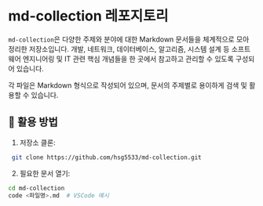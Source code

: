 # md-collection 레포지토리

`md-collection`은 다양한 주제와 분야에 대한 Markdown 문서들을 체계적으로 모아 정리한 저장소입니다. 개발, 네트워크, 데이터베이스, 알고리즘, 시스템 설계 등 소프트웨어 엔지니어링 및 IT 관련 핵심 개념들을 한 곳에서 참고하고 관리할 수 있도록 구성되어 있습니다.

각 파일은 Markdown 형식으로 작성되어 있으며, 문서의 주제별로 용이하게 검색 및 활용할 수 있습니다.

## 🚀 활용 방법

1. 저장소 클론:

```bash
 git clone https://github.com/hsg5533/md-collection.git
```

2. 필요한 문서 열기:

```bash
cd md-collection
code <파일명>.md  # VSCode 예시
```
